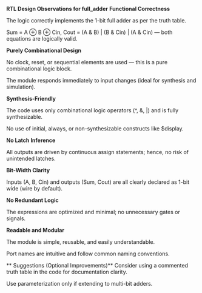  **RTL Design Observations for full_adder**
 **Functional Correctness**

The logic correctly implements the 1-bit full adder as per the truth table.

Sum = A ⊕ B ⊕ Cin, Cout = (A & B) | (B & Cin) | (A & Cin) — both equations are logically valid.

 **Purely Combinational Design**

No clock, reset, or sequential elements are used — this is a pure combinational logic block.

The module responds immediately to input changes (ideal for synthesis and simulation).

 **Synthesis-Friendly**

The code uses only combinational logic operators (^, &, |) and is fully synthesizable.

No use of initial, always, or non-synthesizable constructs like $display.

 **No Latch Inference**

All outputs are driven by continuous assign statements; hence, no risk of unintended latches.

 **Bit-Width Clarity**

Inputs (A, B, Cin) and outputs (Sum, Cout) are all clearly declared as 1-bit wide (wire by default).

 **No Redundant Logic**

The expressions are optimized and minimal; no unnecessary gates or signals.

 **Readable and Modular**

The module is simple, reusable, and easily understandable.

Port names are intuitive and follow common naming conventions.

** Suggestions (Optional Improvements)**
Consider using a commented truth table in the code for documentation clarity.

Use parameterization only if extending to multi-bit adders.
